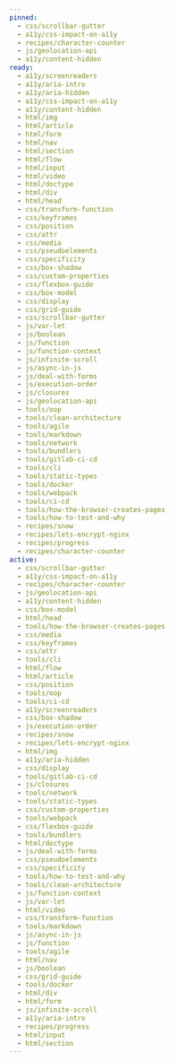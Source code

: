 ```yaml
---
pinned:
  - css/scrollbar-gutter
  - a11y/css-impact-on-a11y
  - recipes/character-counter
  - js/geolocation-api
  - a11y/content-hidden
ready:
  - a11y/screenreaders
  - a11y/aria-intro
  - a11y/aria-hidden
  - a11y/css-impact-on-a11y
  - a11y/content-hidden
  - html/img
  - html/article
  - html/form
  - html/nav
  - html/section
  - html/flow
  - html/input
  - html/video
  - html/doctype
  - html/div
  - html/head
  - css/transform-function
  - css/keyframes
  - css/position
  - css/attr
  - css/media
  - css/pseudoelements
  - css/specificity
  - css/box-shadow
  - css/custom-properties
  - css/flexbox-guide
  - css/box-model
  - css/display
  - css/grid-guide
  - css/scrollbar-gutter
  - js/var-let
  - js/boolean
  - js/function
  - js/function-context
  - js/infinite-scroll
  - js/async-in-js
  - js/deal-with-forms
  - js/execution-order
  - js/closures
  - js/geolocation-api
  - tools/oop
  - tools/clean-architecture
  - tools/agile
  - tools/markdown
  - tools/network
  - tools/bundlers
  - tools/gitlab-ci-cd
  - tools/cli
  - tools/static-types
  - tools/docker
  - tools/webpack
  - tools/ci-cd
  - tools/how-the-browser-creates-pages
  - tools/how-to-test-and-why
  - recipes/snow
  - recipes/lets-encrypt-nginx
  - recipes/progress
  - recipes/character-counter
active:
  - css/scrollbar-gutter
  - a11y/css-impact-on-a11y
  - recipes/character-counter
  - js/geolocation-api
  - a11y/content-hidden
  - css/box-model
  - html/head
  - tools/how-the-browser-creates-pages
  - css/media
  - css/keyframes
  - css/attr
  - tools/cli
  - html/flow
  - html/article
  - css/position
  - tools/oop
  - tools/ci-cd
  - a11y/screenreaders
  - css/box-shadow
  - js/execution-order
  - recipes/snow
  - recipes/lets-encrypt-nginx
  - html/img
  - a11y/aria-hidden
  - css/display
  - tools/gitlab-ci-cd
  - js/closures
  - tools/network
  - tools/static-types
  - css/custom-properties
  - tools/webpack
  - css/flexbox-guide
  - tools/bundlers
  - html/doctype
  - js/deal-with-forms
  - css/pseudoelements
  - css/specificity
  - tools/how-to-test-and-why
  - tools/clean-architecture
  - js/function-context
  - js/var-let
  - html/video
  - css/transform-function
  - tools/markdown
  - js/async-in-js
  - js/function
  - tools/agile
  - html/nav
  - js/boolean
  - css/grid-guide
  - tools/docker
  - html/div
  - html/form
  - js/infinite-scroll
  - a11y/aria-intro
  - recipes/progress
  - html/input
  - html/section
---
```


